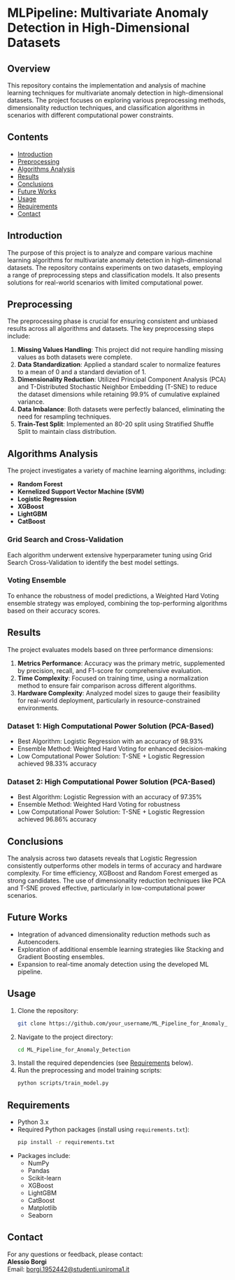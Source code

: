 # MLPipeline: Multivariate Anomaly Detection in High-Dimensional Datasets

## Overview
This repository contains the implementation and analysis of machine learning techniques for multivariate anomaly detection in high-dimensional datasets. The project focuses on exploring various preprocessing methods, dimensionality reduction techniques, and classification algorithms in scenarios with different computational power constraints.

## Contents
- [Introduction](#introduction)
- [Preprocessing](#preprocessing)
- [Algorithms Analysis](#algorithms-analysis)
- [Results](#results)
- [Conclusions](#conclusions)
- [Future Works](#future-works)
- [Usage](#usage)
- [Requirements](#requirements)
- [Contact](#contact)

## Introduction
The purpose of this project is to analyze and compare various machine learning algorithms for multivariate anomaly detection in high-dimensional datasets. The repository contains experiments on two datasets, employing a range of preprocessing steps and classification models. It also presents solutions for real-world scenarios with limited computational power.

## Preprocessing
The preprocessing phase is crucial for ensuring consistent and unbiased results across all algorithms and datasets. The key preprocessing steps include:

1. **Missing Values Handling**: This project did not require handling missing values as both datasets were complete.
2. **Data Standardization**: Applied a standard scaler to normalize features to a mean of 0 and a standard deviation of 1.
3. **Dimensionality Reduction**: Utilized Principal Component Analysis (PCA) and T-Distributed Stochastic Neighbor Embedding (T-SNE) to reduce the dataset dimensions while retaining 99.9% of cumulative explained variance.
4. **Data Imbalance**: Both datasets were perfectly balanced, eliminating the need for resampling techniques.
5. **Train-Test Split**: Implemented an 80-20 split using Stratified Shuffle Split to maintain class distribution.

## Algorithms Analysis
The project investigates a variety of machine learning algorithms, including:
- **Random Forest**
- **Kernelized Support Vector Machine (SVM)**
- **Logistic Regression**
- **XGBoost**
- **LightGBM**
- **CatBoost**

### Grid Search and Cross-Validation
Each algorithm underwent extensive hyperparameter tuning using Grid Search Cross-Validation to identify the best model settings.

### Voting Ensemble
To enhance the robustness of model predictions, a Weighted Hard Voting ensemble strategy was employed, combining the top-performing algorithms based on their accuracy scores.

## Results
The project evaluates models based on three performance dimensions:
1. **Metrics Performance**: Accuracy was the primary metric, supplemented by precision, recall, and F1-score for comprehensive evaluation.
2. **Time Complexity**: Focused on training time, using a normalization method to ensure fair comparison across different algorithms.
3. **Hardware Complexity**: Analyzed model sizes to gauge their feasibility for real-world deployment, particularly in resource-constrained environments.

### Dataset 1: High Computational Power Solution (PCA-Based)
- Best Algorithm: Logistic Regression with an accuracy of 98.93%
- Ensemble Method: Weighted Hard Voting for enhanced decision-making
- Low Computational Power Solution: T-SNE + Logistic Regression achieved 98.33% accuracy

### Dataset 2: High Computational Power Solution (PCA-Based)
- Best Algorithm: Logistic Regression with an accuracy of 97.35%
- Ensemble Method: Weighted Hard Voting for robustness
- Low Computational Power Solution: T-SNE + Logistic Regression achieved 96.86% accuracy

## Conclusions
The analysis across two datasets reveals that Logistic Regression consistently outperforms other models in terms of accuracy and hardware complexity. For time efficiency, XGBoost and Random Forest emerged as strong candidates. The use of dimensionality reduction techniques like PCA and T-SNE proved effective, particularly in low-computational power scenarios.

## Future Works
- Integration of advanced dimensionality reduction methods such as Autoencoders.
- Exploration of additional ensemble learning strategies like Stacking and Gradient Boosting ensembles.
- Expansion to real-time anomaly detection using the developed ML pipeline.

## Usage
1. Clone the repository:
    ```bash
    git clone https://github.com/your_username/ML_Pipeline_for_Anomaly_Detection.git
    ```
2. Navigate to the project directory:
    ```bash
    cd ML_Pipeline_for_Anomaly_Detection
    ```
3. Install the required dependencies (see [Requirements](#requirements) below).
4. Run the preprocessing and model training scripts:
    ```bash
    python scripts/train_model.py
    ```

## Requirements
- Python 3.x
- Required Python packages (install using `requirements.txt`):
    ```bash
    pip install -r requirements.txt
    ```
- Packages include:
  - NumPy
  - Pandas
  - Scikit-learn
  - XGBoost
  - LightGBM
  - CatBoost
  - Matplotlib
  - Seaborn

## Contact
For any questions or feedback, please contact:  
**Alessio Borgi**  
Email: borgi.1952442@studenti.uniroma1.it
